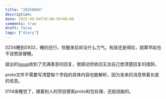 ```yaml
---
title: "20250904"
description: 
date: 2025-09-04T10:00:59+08:00
comments: true
draft: false
tags: ["diary"]
---
```

0234睡到0932，睡的还行，但醒来后却没什么力气。有尿还是得拉，就算早起也不该憋尿硬睡。

提出的[issue](https://github.com/fudiyangjin/StarResonanceAutoMod/issues/11)收到了充满善意的回复，很感动但依旧无法自己想清楚回复的措辞。

proto文件不需要写清楚每个字段的具体内容也能解析，因为发来的消息带着长度的信息。

0114来睡觉了，跟着别人的项目摸索proto和包处理，还挺烧脑的。
